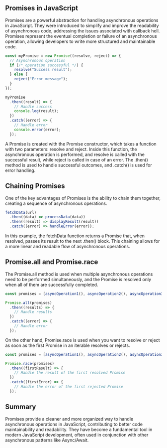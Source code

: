 ## Promises in JavaScript
Promises are a powerful abstraction for handling asynchronous operations in JavaScript. They were introduced to simplify and improve the readability of asynchronous code, addressing the issues associated with callback hell. Promises represent the eventual completion or failure of an asynchronous operation, allowing developers to write more structured and maintainable code.

```javascript
const myPromise = new Promise((resolve, reject) => {
  // Asynchronous operation
  if (/* operation successful */) {
    resolve("Success result");
  } else {
    reject("Error message");
  }
});

myPromise
  .then((result) => {
    // Handle success
    console.log(result);
  })
  .catch((error) => {
    // Handle error
    console.error(error);
  });
````

A Promise is created with the Promise constructor, which takes a function with two parameters: resolve and reject. Inside this function, the asynchronous operation is performed, and resolve is called with the successful result, while reject is called in case of an error. The .then() method is used to handle successful outcomes, and .catch() is used for error handling.

## Chaining Promises
One of the key advantages of Promises is the ability to chain them together, creating a sequence of asynchronous operations.

```javascript
fetchData(url)
  .then((data) => processData(data))
  .then((result) => displayResult(result))
  .catch((error) => handleError(error));
```
In this example, the fetchData function returns a Promise that, when resolved, passes its result to the next .then() block. This chaining allows for a more linear and readable flow of asynchronous operations.

## Promise.all and Promise.race
The Promise.all method is used when multiple asynchronous operations need to be performed simultaneously, and the Promise is resolved only when all of them are successfully completed.

```javascript
const promises = [asyncOperation1(), asyncOperation2(), asyncOperation3()];

Promise.all(promises)
  .then((results) => {
    // Handle results
  })
  .catch((error) => {
    // Handle error
  });
```
On the other hand, Promise.race is used when you want to resolve or reject as soon as the first Promise in an iterable resolves or rejects.

```javascript
const promises = [asyncOperation1(), asyncOperation2(), asyncOperation3()];

Promise.race(promises)
  .then((firstResult) => {
    // Handle the result of the first resolved Promise
  })
  .catch((firstError) => {
    // Handle the error of the first rejected Promise
  });
```

## Summary
Promises provide a cleaner and more organized way to handle asynchronous operations in JavaScript, contributing to better code maintainability and readability. They have become a fundamental tool in modern JavaScript development, often used in conjunction with other asynchronous patterns like Async/Await.
